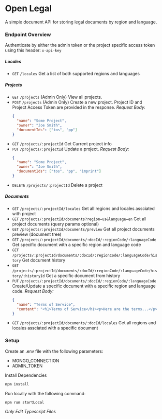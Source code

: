 # Open Legal

A simple document API for storing legal documents by region and language.

### Endpoint Overview

Authenticate by either the admin token or the project specific access token using this header: `x-api-key`

##### Locales

- `GET` `/locales` Get a list of both supported regions and languages

##### Projects

- `GET` `/projects` (Admin Only) View all projects.
- `POST` `/projects` (Admin Only) Create a new project. Project ID and Project Access Token are provided in the response. _Request Body:_
  ```json
  {
    "name": "Some Project",
    "owner": "Joe Smith",
    "documentIds": ["tos", "pp"]
  }
  ```
- `GET` `/projects/:projectId` Get Current project info
- `PUT` `/projects/:projectId` Update a project. _Request Body:_
  ```json
  {
    "name": "Some Project",
    "owner": "Joe Smith",
    "documentIds": ["tos", "pp", "imprint"]
  }
  ```
- `DELETE` `/projects/:projectId` Delete a project

##### Documents

- `GET` `/projects/:projectId/locales` Get all regions and locales assciated with project
- `GET` `/projects/:projectId/documents?region=us&language=en` Get all project documents (query params optional)
- `GET` `/projects/:projectId/documents/preview` Get all project documents preview (document tree)
- `GET` `/projects/:projectId/documents/:docId/:regionCode/:languageCode` Get specific document with a specific region and language code
- `GET` `/projects/:projectId/documents/:docId/:regionCode/:languageCode/history` Get document history
- `GET` `/projects/:projectId/documents/:docId/:regionCode/:languageCode/history/:historyId` Get a specific document from history
- `PUT` `/projects/:projectId/documents/:docId/:regionCode/:languageCode` Create/Update a specific document with a specific region and language code. _Request Body:_
  ```json
  {
    "name": "Terms of Service",
    "content": "<h1>Terms of Service</h1><p>Here are the terms...</p>"
  }
  ```
- `GET` `/projects/:projectId/documents/:docId/locales` Get all regions and locales assciated with a specific document

### Setup

Create an .env file with the following parameters:

- MONGO_CONNECTION
- ADMIN_TOKEN

Install Dependencies

```bash
npm install
```

Run locally with the following command:

```bash
npm run startLocal
```

_Only Edit Typescript Files_
